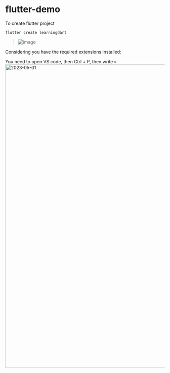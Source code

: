 # flutter-demo
To create flutter project

`flutter create learningdart`
> ![image](https://user-images.githubusercontent.com/1919373/235449895-fac6406c-cded-46ed-8a26-f0672aaac4f9.png)

Considering you have the required extensions installed:

You need to open VS code, then Ctrl + P, then write `>`
<img width="960" alt="2023-05-01" src="https://user-images.githubusercontent.com/1919373/235450566-f76389a0-0ea9-4c95-b85f-5d125e66a779.png">
